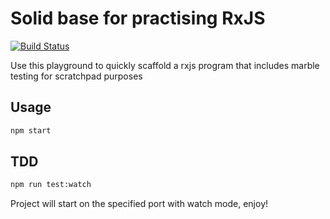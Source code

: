 # Solid base for practising RxJS

[![Build Status](https://travis-ci.org/code0wl/typescript-rxjs-webpack.svg?branch=master)](https://travis-ci.org/code0wl/typescript-rxjs-webpack)

Use this playground to quickly scaffold a rxjs program that includes marble testing for scratchpad purposes

## Usage

```bash
npm start
```

## TDD

```bash
npm run test:watch
```

Project will start on the specified port with watch mode, enjoy! 
